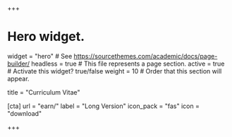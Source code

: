 +++
# Hero widget.
widget = "hero"  # See https://sourcethemes.com/academic/docs/page-builder/
headless = true  # This file represents a page section.
active = true  # Activate this widget? true/false
weight = 10  # Order that this section will appear.

title = "Curriculum Vitae"

[cta]
  url = "earn/"
  label = "Long Version"
  icon_pack = "fas"
  icon = "download"
  
+++

